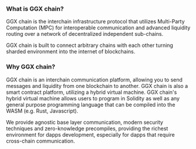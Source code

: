 ### What is GGX chain?

GGX chain is the interchain infrastructure protocol that utilizes Multi-Party Computation (MPC) for interoperable communication and advanced liquidity routing over a network of decentralized independent sub-chains.

GGX chain is built to connect arbitrary chains with each other turning sharded environment into the internet of blockchains.

### Why GGX chain?

GGX chain is an interchain communication platform, allowing you to send messages and liquidity from one blockchain to another. GGX chain is also a smart contract platform, utilizing a hybrid virtual machine. GGX chain's hybrid virtual machine allows users to program in Solidity as well as any general purpose programming language that can be compiled into the WASM (e.g. Rust, Javascript).

We provide agnostic base layer communication, modern security techniques and zero-knowledge precompiles, providing the richest environment for dapps development, especially for dapps that require cross-chain communication.
